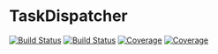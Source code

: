 # TaskDispatcher

[![Build Status](https://travis-ci.com/onButtonUp/TaskDispatcher.jl.svg?branch=master)](https://travis-ci.com/onButtonUp/TaskDispatcher.jl)
[![Build Status](https://ci.appveyor.com/api/projects/status/github/onButtonUp/TaskDispatcher.jl?svg=true)](https://ci.appveyor.com/project/onButtonUp/TaskDispatcher-jl)
[![Coverage](https://codecov.io/gh/onButtonUp/TaskDispatcher.jl/branch/master/graph/badge.svg)](https://codecov.io/gh/onButtonUp/TaskDispatcher.jl)
[![Coverage](https://coveralls.io/repos/github/onButtonUp/TaskDispatcher.jl/badge.svg?branch=master)](https://coveralls.io/github/onButtonUp/TaskDispatcher.jl?branch=master)

